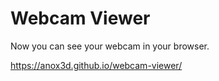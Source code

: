 # Webcam Viewer
Now you can see your webcam in your browser.

https://anox3d.github.io/webcam-viewer/

